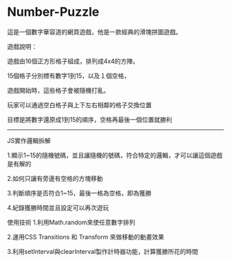 # Number-Puzzle

這是一個數字華容道的網頁遊戲，他是一款經典的滑塊拼圖遊戲。

遊戲說明：

遊戲由16個正方形格子組成，排列成4x4的方陣。

15個格子分別標有數字1到15，以及１個空格，

遊戲開始時，這些格子會被隨機打亂。

玩家可以通過空白格子與上下左右相鄰的格子交換位置

目標是將數字還原成1到15的順序，空格再最後一個位置就勝利

---------------------------------------------------------

JS實作邏輯拆解

1.顯示1~15的隨機號碼，並且讓隨機的號碼，符合特定的邏輯，才可以讓這個遊戲是有解的

2.如何只讓有旁邊有空格的方塊移動

3.判斷順序是否符合1~15，最後一格為空格，即為獲勝

4.紀錄獲勝時間並且設定可以再次遊玩


使用技術
1.利用Math.random來使任意數字排列

2.運用CSS Transitions 和 Transform 來做移動的動畫效果

3.利用setInterval與clearInterval製作計時器功能，計算獲勝所花的時間


